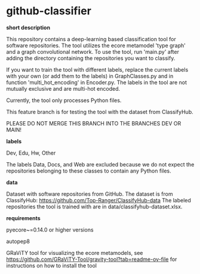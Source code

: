 # github-classifier

**short description**

This repository contains a deep-learning based classification tool for software repositories. The tool utilizes the ecore metamodel 'type graph' and a graph convolutional network. To use the tool, run 'main.py' after adding the directory containing the repositories you want to classify.

If you want to train the tool with different labels, replace the current labels with your own (or add them to the labels) in GraphClasses.py and in function 'multi_hot_encoding' in Encoder.py. 
The labels in the tool are not mutually exclusive and are multi-hot encoded.

Currently, the tool only processes Python files.

This feature branch is for testing the tool with the dataset from ClassifyHub. 

PLEASE DO NOT MERGE THIS BRANCH INTO THE BRANCHES DEV OR MAIN!

**labels**

Dev, Edu, Hw, Other

The labels Data, Docs, and Web are excluded because we do not expect the repositories belonging to these
classes to contain any Python files.

**data**

Dataset with software repositories from GitHub. 
The dataset is from ClassifyHub: https://github.com/Top-Ranger/ClassifyHub-data
The labeled repositories the tool is trained with are in data/classifyhub-dataset.xlsx.

**requirements**

pyecore~=0.14.0 or higher versions

autopep8

GRaViTY tool for visualizing the ecore metamodels, see https://github.com/GRaViTY-Tool/gravity-tool?tab=readme-ov-file for instructions on how to install the tool
